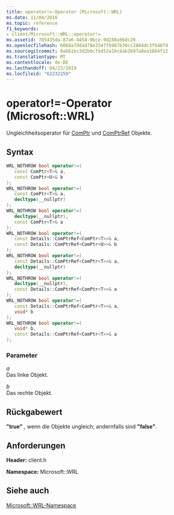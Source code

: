 ```yaml
---
title: operator!=-Operator (Microsoft::WRL)
ms.date: 11/04/2016
ms.topic: reference
f1_keywords:
- client/Microsoft::WRL::operator!=
ms.assetid: 785435da-87a6-4454-9bce-9d288a96dc26
ms.openlocfilehash: 6068a7ddad78e3347f6987b30cc2884dc3f648fd
ms.sourcegitcommit: 0ab61bc3d2b6cfbd52a16c6ab2b97a8ea1864f12
ms.translationtype: MT
ms.contentlocale: de-DE
ms.lasthandoff: 04/23/2019
ms.locfileid: "62232259"
---
```

# <a name="operator-operator-microsoftwrl"></a>operator!=-Operator (Microsoft::WRL)

Ungleichheitsoperator für [ComPtr](comptr-class.md) und [ComPtrRef](comptrref-class.md) Objekte.

## <a name="syntax"></a>Syntax

```cpp
WRL_NOTHROW bool operator!=(
   const ComPtr<T>& a,
   const ComPtr<U>& b
);
WRL_NOTHROW bool operator!=(
   const ComPtr<T>& a,
   decltype(__nullptr)
);
WRL_NOTHROW bool operator!=(
   decltype(__nullptr),
   const ComPtr<T>& a
);
WRL_NOTHROW bool operator!=(
   const Details::ComPtrRef<ComPtr<T>>& a,
   const Details::ComPtrRef<ComPtr<U>>& b
);
WRL_NOTHROW bool operator!=(
   const Details::ComPtrRef<ComPtr<T>>& a,
   decltype(__nullptr)
);
WRL_NOTHROW bool operator!=(
   decltype(__nullptr),
   const Details::ComPtrRef<ComPtr<T>>& a
);
WRL_NOTHROW bool operator!=(
   const Details::ComPtrRef<ComPtr<T>>& a,
   void* b
);
WRL_NOTHROW bool operator!=(
   void* b,
   const Details::ComPtrRef<ComPtr<T>>& a
);
```

### <a name="parameters"></a>Parameter

*a*<br/>
Das linke Objekt.

*b*<br/>
Das rechte Objekt.

## <a name="return-value"></a>Rückgabewert

**"true"** , wenn die Objekte ungleich; andernfalls sind **"false"**.

## <a name="requirements"></a>Anforderungen

**Header:** client.h

**Namespace:** Microsoft::WRL

## <a name="see-also"></a>Siehe auch

[Microsoft::WRL-Namespace](microsoft-wrl-namespace.md)